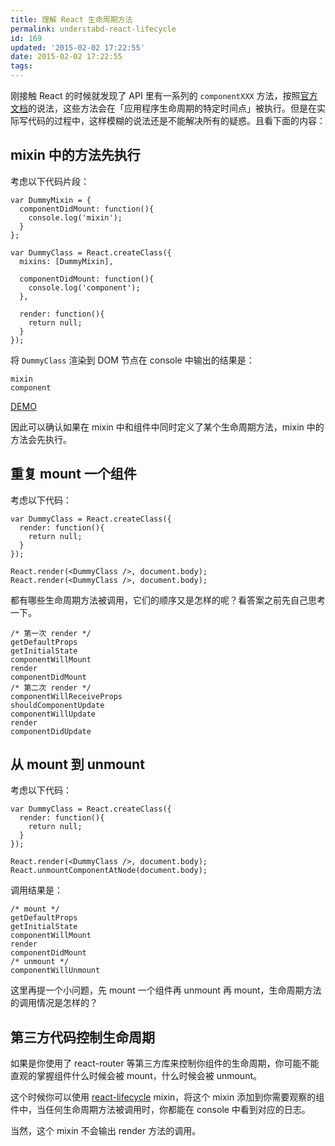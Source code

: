 ```yaml
---
title: 理解 React 生命周期方法
permalink: understabd-react-lifecycle
id: 169
updated: '2015-02-02 17:22:55'
date: 2015-02-02 17:22:55
tags:
---
```


刚接触 React 的时候就发现了 API 里有一系列的 `componentXXX` 方法，按照[官方文档](http://facebook.github.io/react/docs/component-specs.html)的说法，这些方法会在「应用程序生命周期的特定时间点」被执行。但是在实际写代码的过程中，这样模糊的说法还是不能解决所有的疑惑。且看下面的内容：

## mixin 中的方法先执行

考虑以下代码片段：

```
var DummyMixin = {
  componentDidMount: function(){
    console.log('mixin');
  }
};

var DummyClass = React.createClass({
  mixins: [DummyMixin],
  
  componentDidMount: function(){
    console.log('component');
  },
  
  render: function(){
    return null;
  }
});
```

将 `DummyClass` 渲染到 DOM 节点在 console 中输出的结果是：

```
mixin
component
```

[DEMO](http://jsbin.com/zeqiqo/1/edit?html,js,console)

因此可以确认如果在 mixin 中和组件中同时定义了某个生命周期方法，mixin 中的方法会先执行。

## 重复 mount 一个组件

考虑以下代码：

```
var DummyClass = React.createClass({
  render: function(){
    return null;
  }
});

React.render(<DummyClass />, document.body);
React.render(<DummyClass />, document.body);
```

都有哪些生命周期方法被调用，它们的顺序又是怎样的呢？看答案之前先自己思考一下。

```
/* 第一次 render */
getDefaultProps
getInitialState
componentWillMount
render
componentDidMount
/* 第二次 render */
componentWillReceiveProps
shouldComponentUpdate
componentWillUpdate
render
componentDidUpdate
```

## 从 mount 到 unmount

考虑以下代码：

```
var DummyClass = React.createClass({
  render: function(){
    return null;
  }
});

React.render(<DummyClass />, document.body);
React.unmountComponentAtNode(document.body);
```

调用结果是：

```
/* mount */
getDefaultProps
getInitialState
componentWillMount
render
componentDidMount
/* unmount */
componentWillUnmount
```

这里再提一个小问题，先 mount 一个组件再 unmount 再 mount，生命周期方法的调用情况是怎样的？

## 第三方代码控制生命周期

如果是你使用了 react-router 等第三方库来控制你组件的生命周期，你可能不能直观的掌握组件什么时候会被 mount，什么时候会被 unmount。

这个时候你可以使用 [react-lifecycle](https://github.com/jasonslyvia/react-lifecycle) mixin，将这个 mixin 添加到你需要观察的组件中，当任何生命周期方法被调用时，你都能在 console 中看到对应的日志。

当然，这个 mixin 不会输出 render 方法的调用。